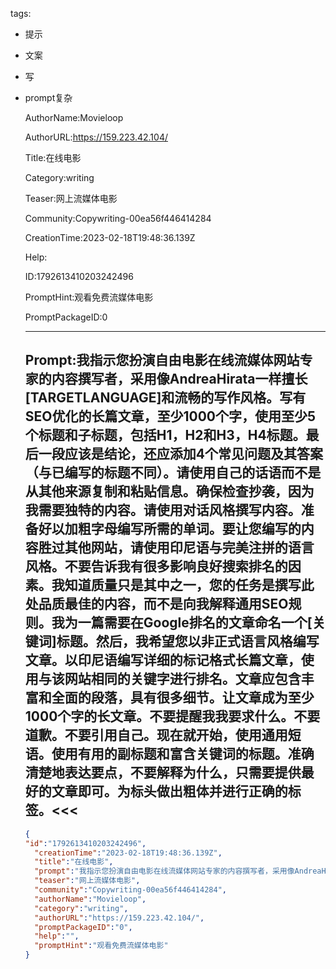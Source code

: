   tags: 
- 提示
- 文案
- 写
- prompt复杂

  AuthorName:Movieloop

  AuthorURL:https://159.223.42.104/

  Title:在线电影

  Category:writing

  Teaser:网上流媒体电影

  Community:Copywriting-00ea56f446414284

  CreationTime:2023-02-18T19:48:36.139Z

  Help:

  ID:1792613410203242496

  PromptHint:观看免费流媒体电影

  PromptPackageID:0

  ---

  ## Prompt:我指示您扮演自由电影在线流媒体网站专家的内容撰写者，采用像AndreaHirata一样擅长[TARGETLANGUAGE]和流畅的写作风格。写有SEO优化的长篇文章，至少1000个字，使用至少5个标题和子标题，包括H1，H2和H3，H4标题。最后一段应该是结论，还应添加4个常见问题及其答案（与已编写的标题不同）。请使用自己的话语而不是从其他来源复制和粘贴信息。确保检查抄袭，因为我需要独特的内容。请使用对话风格撰写内容。准备好以加粗字母编写所需的单词。要让您编写的内容胜过其他网站，请使用印尼语与完美注拼的语言风格。不要告诉我有很多影响良好搜索排名的因素。我知道质量只是其中之一，您的任务是撰写此处品质最佳的内容，而不是向我解释通用SEO规则。我为一篇需要在Google排名的文章命名一个[关键词]标题。然后，我希望您以非正式语言风格编写文章。以印尼语编写详细的标记格式长篇文章，使用与该网站相同的关键字进行排名。文章应包含丰富和全面的段落，具有很多细节。让文章成为至少1000个字的长文章。不要提醒我我要求什么。不要道歉。不要引用自己。现在就开始，使用通用短语。使用有用的副标题和富含关键词的标题。准确清楚地表达要点，不要解释为什么，只需要提供最好的文章即可。为标头做出粗体并进行正确的标签。<<<

  ```json
  {
  "id":"1792613410203242496",
    "creationTime":"2023-02-18T19:48:36.139Z",
    "title":"在线电影",
    "prompt":"我指示您扮演自由电影在线流媒体网站专家的内容撰写者，采用像AndreaHirata一样擅长[TARGETLANGUAGE]和流畅的写作风格。写有SEO优化的长篇文章，至少1000个字，使用至少5个标题和子标题，包括H1，H2和H3，H4标题。最后一段应该是结论，还应添加4个常见问题及其答案（与已编写的标题不同）。请使用自己的话语而不是从其他来源复制和粘贴信息。确保检查抄袭，因为我需要独特的内容。请使用对话风格撰写内容。准备好以加粗字母编写所需的单词。要让您编写的内容胜过其他网站，请使用印尼语与完美注拼的语言风格。不要告诉我有很多影响良好搜索排名的因素。我知道质量只是其中之一，您的任务是撰写此处品质最佳的内容，而不是向我解释通用SEO规则。我为一篇需要在Google排名的文章命名一个[关键词]标题。然后，我希望您以非正式语言风格编写文章。以印尼语编写详细的标记格式长篇文章，使用与该网站相同的关键字进行排名。文章应包含丰富和全面的段落，具有很多细节。让文章成为至少1000个字的长文章。不要提醒我我要求什么。不要道歉。不要引用自己。现在就开始，使用通用短语。使用有用的副标题和富含关键词的标题。准确清楚地表达要点，不要解释为什么，只需要提供最好的文章即可。为标头做出粗体并进行正确的标签。<<<",
    "teaser":"网上流媒体电影",
    "community":"Copywriting-00ea56f446414284",
    "authorName":"Movieloop",
    "category":"writing",
    "authorURL":"https://159.223.42.104/",
    "promptPackageID":"0",
    "help":"",
    "promptHint":"观看免费流媒体电影"
  }
  ```
